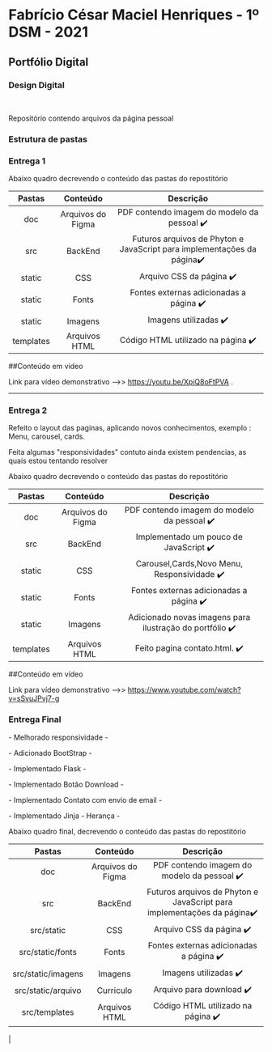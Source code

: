 
<h1> Fabrício César Maciel Henriques - 1º DSM - 2021 </h1>

<h2> Portfólio Digital </h2>
<h3>Design Digital</h3>
<br>
<div>
  <p> Repositório contendo arquivos da página pessoal</p>
  </div>
  <div>
  <h3> Estrutura de pastas </h3>
  <h3>Entrega 1</h3>
  
  <p> Abaixo quadro decrevendo o conteúdo das pastas do repostitório</p>
  
|   Pastas  |       Conteúdo        |                            Descrição                                  |
|:---------:|:--------------------: | :-------------------------------------------------------------------: |
| doc       | Arquivos do Figma     | PDF contendo imagem do modelo da pessoal :heavy_check_mark:                              |
| src       | BackEnd               | Futuros arquivos de Phyton e JavaScript para implementações da página:heavy_check_mark: |
| static    | CSS                   | Arquivo CSS da página  :heavy_check_mark:                                               |
| static    | Fonts                 | Fontes externas adicionadas a página     :heavy_check_mark:                             |   
| static    | Imagens               | Imagens utilizadas      :heavy_check_mark:                                              |
| templates | Arquivos HTML         | Código HTML utilizado na página         :heavy_check_mark:                              |
</div>

##Conteúdo em vídeo

Link para vídeo demonstrativo -->> https://youtu.be/XpiQ8oFtPVA .
______________________________________________________________________________________________________________________________

<h3>Entrega 2</h3>

<p>Refeito o layout das paginas, aplicando novos conhecimentos, exemplo : Menu, carousel, cards.</p>
<p>Feita algumas "responsividades" contuto ainda existem pendencias, as quais estou tentando resolver </p>

  <p> Abaixo quadro decrevendo o conteúdo das pastas do repostitório</p>
  
|   Pastas  |       Conteúdo        |                            Descrição                                  |
|:---------:|:--------------------: | :-------------------------------------------------------------------: |
| doc       | Arquivos do Figma     | PDF contendo imagem do modelo da pessoal     :heavy_check_mark:                          |
| src       | BackEnd               | Implementado um pouco de JavaScript      :heavy_check_mark:                             |
| static    | CSS                   | Carousel,Cards,Novo Menu, Responsividade    :heavy_check_mark:                          |
| static    | Fonts                 | Fontes externas adicionadas a página         :heavy_check_mark:                         |   
| static    | Imagens               | Adicionado novas imagens para ilustração do portfólio   :heavy_check_mark:              |
| templates | Arquivos HTML         | Feito pagina contato.html.         :heavy_check_mark:                                   |


##Conteúdo em vídeo

Link para vídeo demonstrativo -->> https://www.youtube.com/watch?v=sSvuJPvj7-g 


<h3>Entrega Final</h3>

<p> - Melhorado responsividade - </p>
<p> - Adicionado BootStrap - </p>
<p> - Implementado Flask - </p>
<p> - Implementado Botão Download - </p>
<p> - Implementado Contato com envio de email - </p>
<p> - Implementado Jinja - Herança - </p>


  <p> Abaixo quadro final, decrevendo o conteúdo das pastas do repostitório</p>
  
|   Pastas              |       Conteúdo        |                            Descrição                                                    |
|:---------------------:|:--------------------: | :-------------------------------------------------------------------------------------: |
| doc                   | Arquivos do Figma     | PDF contendo imagem do modelo da pessoal :heavy_check_mark:                             |
| src                   | BackEnd               | Futuros arquivos de Phyton e JavaScript para implementações da página:heavy_check_mark: |
| src/static            | CSS                   | Arquivo CSS da página  :heavy_check_mark:                                               |
| src/static/fonts      | Fonts                 | Fontes externas adicionadas a página     :heavy_check_mark:                             |   
| src/static/imagens    | Imagens               | Imagens utilizadas      :heavy_check_mark:                                              |
| src/static/arquivo    | Curriculo             | Arquivo para download :heavy_check_mark:                                                |
| src/templates         | Arquivos HTML         | Código HTML utilizado na página         :heavy_check_mark:                              |
|   
</div>



